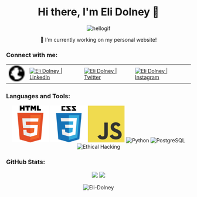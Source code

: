 <h1 align="center">Hi there, I'm Eli Dolney 👋</h1>

<p align="center">
  <img src="https://user-images.githubusercontent.com/67560900/107698101-10797e00-6cda-11eb-8357-b7808d66151a.gif" width="310" alt="hellogif">
</p>

<p align="center">
  🌱 I’m currently working on my personal website!
</p>

### Connect with me:

<p align="center">
  <table align="center" cellspacing="0" cellpadding="0" style="border-collapse: collapse; border: none;">
    <tr>
      <td style="border: none;"><a href="https://www.google.com/" target="_blank"><img alt="Filler Website" src="https://raw.githubusercontent.com/iconic/open-iconic/master/svg/globe.svg" width="50px"></a></td>
      <td style="border: none;"><a href="https://www.linkedin.com/in/eli-dolney-415166161/" target="_blank"><img alt="Eli Dolney | LinkedIn" src="https://cdn.jsdelivr.net/npm/simple-icons@v3/icons/linkedin.svg" width="50px"></a></td>
      <td style="border: none;"><a href="https://twitter.com/K9Ghostz" target="_blank"><img alt="Eli Dolney | Twitter" src="https://cdn.jsdelivr.net/npm/simple-icons@v3/icons/twitter.svg" width="50px"></a></td>
      <td style="border: none;"><a href="https://www.instagram.com/e.dolney/" target="_blank"><img alt="Eli Dolney | Instagram" src="https://cdn.jsdelivr.net/npm/simple-icons@v3/icons/instagram.svg" width="50px"></a></td>
    </tr>
  </table>
</p>


### Languages and Tools:

<p align="center">
  <img alt="HTML5" width="100px" src="https://raw.githubusercontent.com/github/explore/80688e429a7d4ef2fca1e82350fe8e3517d3494d/topics/html/html.png">
  <img alt="CSS3" width="100px" src="https://raw.githubusercontent.com/github/explore/80688e429a7d4ef2fca1e82350fe8e3517d3494d/topics/css/css.png">
  <img alt="JavaScript" width="100px" src="https://raw.githubusercontent.com/github/explore/80688e429a7d4ef2fca1e82350fe8e3517d3494d/topics/javascript/javascript.png">
  <img alt="Python" width="100px" src="https://upload.wikimedia.org/wikipedia/commons/thumb/c/c3/Python-logo-notext.svg/2048px-Python-logo-notext.svg.png">
  <img alt="PostgreSQL" width="100px" src="https://www.postgresql.org/media/img/about/press/elephant.png">
  <img alt="Ethical Hacking" width="100px" src="https://www.fusd.net/cms/lib/CA50000190/Centricity/Domain/2996/CTE%20logos-07.png">
</p>

### GitHub Stats:

<p align="center">
  <img height="180em" src="https://github-readme-stats.vercel.app/api?username=Eli-Dolney&show_icons=true&locale=en">
  <img height="180em" src="https://github-readme-stats.vercel.app/api/top-langs?username=Eli-Dolney&show_icons=true&locale=en&layout=compact">
</p>

<p align="center">
  <img align="center" src="https://github-readme-streak-stats.herokuapp.com/?user=Eli-Dolney&" alt="Eli-Dolney" />
</p>


